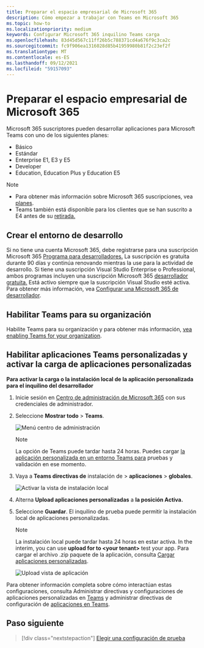 ```yaml
---
title: Preparar el espacio empresarial de Microsoft 365
description: Cómo empezar a trabajar con Teams en Microsoft 365
ms.topic: how-to
ms.localizationpriority: medium
keywords: Configurar Microsoft 365 inquilino Teams carga
ms.openlocfilehash: 83d45d567c11ff26b5c788371cd4a676f9c3ca2c
ms.sourcegitcommit: fc9f906ea1316028d85b41959980b81f2c23ef2f
ms.translationtype: MT
ms.contentlocale: es-ES
ms.lasthandoff: 09/12/2021
ms.locfileid: "59157093"
---
```

# <a name="prepare-your-microsoft-365-tenant"></a>Preparar el espacio empresarial de Microsoft 365

Microsoft 365 suscriptores pueden desarrollar aplicaciones para Microsoft Teams con uno de los siguientes planes:

* Básico
* Estándar
* Enterprise E1, E3 y E5
* Developer
* Education, Education Plus y Education E5

> [!NOTE]
> * Para obtener más información sobre Microsoft 365 suscripciones, vea [planes](https://products.office.com/business/compare-more-office-365-for-business-plans).
> * Teams también está disponible para los clientes que se han suscrito a E4 antes de su [retirada.](https://support.office.com//article/important-information-for-office-365-enterprise-e4-customers-f9572348-43a2-43fa-a3d8-3b6c9c042147)

## <a name="create-your-development-environment"></a>Crear el entorno de desarrollo

Si no tiene una cuenta Microsoft 365, debe registrarse para una suscripción Microsoft 365 [Programa para desarrolladores.](https://developer.microsoft.com/microsoft-365/dev-program) La suscripción es gratuita durante 90 días y continúa renovando mientras la use para la actividad de desarrollo. Si tiene una suscripción Visual Studio Enterprise o Professional, ambos programas incluyen una suscripción Microsoft 365 [desarrollador gratuita.](https://aka.ms/MyVisualStudioBenefits) Está activo siempre que la suscripción Visual Studio esté activa. Para obtener más información, vea [Configurar una Microsoft 365 de desarrollador](/office/developer-program/office-365-developer-program-get-started).

## <a name="enable-teams-for-your-organization"></a>Habilitar Teams para su organización

Habilite Teams para su organización y para obtener más información, [vea enabling Teams for your organization](/microsoftteams/enable-features-office-365).

## <a name="enable-custom-teams-apps-and-turn-on-custom-app-uploading"></a>Habilitar aplicaciones Teams personalizadas y activar la carga de aplicaciones personalizadas

**Para activar la carga o la instalación local de la aplicación personalizada para el inquilino del desarrollador**

1. Inicie sesión en [Centro de administración de Microsoft 365](https://admin.microsoft.com/Adminportal/Home?source=applauncher#/homepage#/) con sus credenciales de administrador.

2. Seleccione **Mostrar todo**  >  **Teams**.

    ![Menú centro de administración](~/assets/images/prepare-test-tenant/admin-center.png)

    > [!Note]
    > La opción de Teams puede tardar  hasta 24 horas. Puedes cargar [la aplicación personalizada en un entorno Teams para](/microsoftteams/upload-custom-apps#validate) pruebas y validación en ese momento.

3. Vaya a **Teams directivas de** instalación de  >  **aplicaciones**  >  **globales**.

   ![Activar la vista de instalación local](~/assets/images/prepare-test-tenant/turn-on-sideload.png)

4. Alterna **Upload aplicaciones personalizadas** a **la posición Activa.**

5. Seleccione **Guardar**. El inquilino de prueba puede permitir la instalación local de aplicaciones personalizadas.

    > [!Note]
    > La instalación local puede tardar hasta 24 horas en estar activa. In the interim, you can use **upload for to \<your tenant>** test your app. Para cargar el archivo .zip paquete de la aplicación, consulta [Cargar aplicaciones personalizadas](/microsoftteams/upload-custom-apps#upload).

    ![Upload vista de aplicación](~/assets/images/prepare-test-tenant/upload-for-contoso.png)

Para obtener información completa sobre cómo interactúan estas configuraciones, consulta Administrar directivas y configuraciones de aplicaciones personalizadas en [Teams](/microsoftteams/teams-custom-app-policies-and-settings) y administrar directivas de configuración de [aplicaciones en Teams](/microsoftteams/teams-app-setup-policies).

## <a name="next-step"></a>Paso siguiente

> [!div class="nextstepaction"] 
> [Elegir una configuración de prueba](~/concepts/build-and-test/debug.md)

